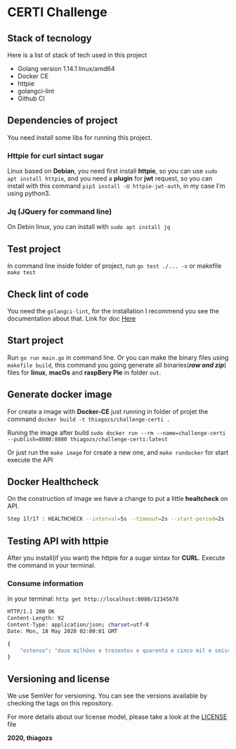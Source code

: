 # CERTI Challenge

## Stack of tecnology

Here is a list of stack of tech used in this project

* Golang version 1.14.1 linux/amd64
* Docker CE
* httpie
* golangci-lint
* Github CI

## Dependencies of project

You need install some libs for running this project.

### Httpie for curl sintact sugar

Linux based on **Debian**, you need first install **httpie**, so you can use `sudo apt install httpie`, and you need a **plugin** for **jwt** request, so you can install with this command `pip3 install -U httpie-jwt-auth`, in my case I'm using python3.

### Jq (JQuery for command line)

On Debin linux, you can install with `sudo apt install jq`

## Test project

In command line inside folder of project, run `go test ./... -v` or makefile `make test`

## Check lint of code

You need the `golangci-lint`, for the installation I recommend you see the documentation about that. Link for doc [Here](https://github.com/golangci/golangci-lint)

## Start project

Run `go run main.go` in command line.
Or you can make the binary files using `makefile build`, this command you going generate all binaries(***raw and zip***) files for **linux**, **macOs** and **raspBery Pie** in folder `out`.

## Generate docker image

For create a image with **Docker-CE** just running in folder of projet the command `docker build -t thiagozs/challenge-certi .`

Runing the image after build `sudo docker run --rm --name=challenge-certi --publish=8080:8080 thiagozs/challenge-certi:latest`

Or just run the `make image` for create a new one, and `make rundocker` for start execute the API

## Docker Healthcheck

On the construction of image we have a change to put a little **healtcheck** on API.

```sh
Step 17/17 : HEALTHCHECK --interval=5s --timeout=2s --start-period=2s --retries=5 CMD [ "curl", "--silent", "--fail", "http://localhost:8080//ping" ]
```

## Testing API with httpie

After you install(if you want) the httpie for a sugar sintax for **CURL**. Execute the command in your terminal.

### Consume information

In your terminal: `http get http://localhost:8080/12345678`

```sh
HTTP/1.1 200 OK
Content-Length: 92
Content-Type: application/json; charset=utf-8
Date: Mon, 18 May 2020 02:00:01 GMT

{
    "extenso": "doze milhões e trezentos e quarenta e cinco mil e seiscentos e setenta e oito"
}
```

## Versioning and license

We use SemVer for versioning. You can see the versions available by checking the tags on this repository.

For more details about our license model, please take a look at the [LICENSE](https://github.com/thiagozs/extensive/blob/master/LICENCE) file

**2020, thiagozs**

